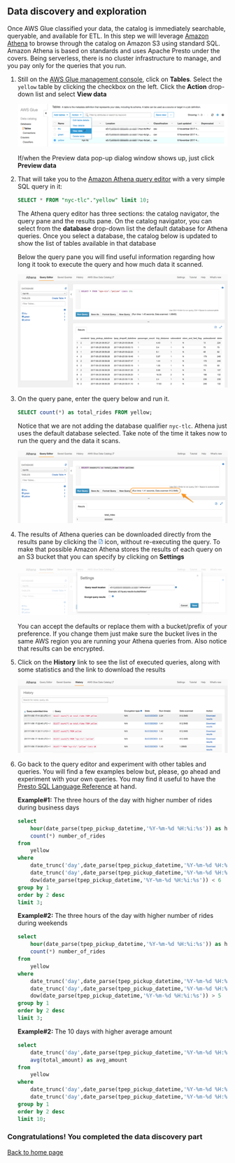 ## Data discovery and exploration

Once AWS Glue classified your data, the catalog is immediately searchable, queryable, and available for ETL. 
In this step we will leverage [Amazon Athena](https://aws.amazon.com/athena/) to browse through the catalog on Amazon S3 using standard SQL. Amazon Athena is based on standards and uses Apache Presto under the covers. Being serverless, there is no cluster infrastructure to manage, and you pay only for the queries that you run.

1. Still on the [AWS Glue management console](https://console.aws.amazon.com/glue/home), click on **Tables**. Select the `yellow` table by clicking the checkbox on the left. Click the **Action** drop-down list and select **View data**

	![View table data](images/06-glue-view-data.png)
	
	If/when the Preview data pop-up dialog window shows up, just click **Preview data**

1. That will take you to the [Amazon Athena query editor](https://console.aws.amazon.com/athena/home) with a very simple SQL query in it:

	```sql
	SELECT * FROM "nyc-tlc"."yellow" limit 10;
	```
	The Athena query editor has three sections: the catalog navigator, the query pane and the results pane.
	On the catalog navigator, you can select from the **database** drop-down list the default database for Athena queries. Once you select a database, the catalog below is updated to show the list of tables available in that database
	
	Below the query pane you will find useful information regarding how long it took to execute the query and how much data it scanned.

	![Athena query editor](images/07-athena-view-data.png)

1. On the query pane, enter the query below and run it.

	```sql
	SELECT count(*) as total_rides FROM yellow;
	```

	Notice that we are not adding the database qualifier `nyc-tlc`. Athena just uses the default database selected.
	Take note of the time it takes now to run the query and the data it scans. 

	![Athena select count CSV](images/08-athena-select-count-csv.png)

1. The results of Athena queries can be downloaded directly from the results pane by clicking the <img src=images/09-athena-download-icon.png width=10px> icon, without re-executing the query. To make that possible Amazon Athena stores the results of each query on an S3 bucket that you can specify by clicking on **Settings**

	![Athena settings](images/10-athena-settings.png)
	
	You can accept the defaults or replace them with a bucket/prefix of your preference. If you change them just make sure the bucket lives in the same AWS region you are running your Athena queries from. Also notice that results can be encrypted.
	
1. Click on the **History** link to see the list of executed queries, along with some statistics and the link to download the results
 
	![Athena query editor](images/11-athena-history.png)
	
1. Go back to the query editor and experiment with other tables and queries. You will find a few examples below but, please, go ahead and experiment with your own queries. You may find it useful to have the [Presto SQL Language Reference](https://prestodb.io/docs/current/) at hand.

	**Example#1:** The three hours of the day with higher number of rides during business days
	
	```sql
	select 
		hour(date_parse(tpep_pickup_datetime,'%Y-%m-%d %H:%i:%s')) as hour_of_day,
		count(*) number_of_rides
	from 
		yellow
	where 
		date_trunc('day',date_parse(tpep_pickup_datetime,'%Y-%m-%d %H:%i:%s')) < date('2018-01-01') and
		date_trunc('day',date_parse(tpep_pickup_datetime,'%Y-%m-%d %H:%i:%s')) > date('2017-10-30') and
		dow(date_parse(tpep_pickup_datetime,'%Y-%m-%d %H:%i:%s')) < 6
	group by 1
	order by 2 desc
	limit 3;
	```
	
	**Example#2:** The three hours of the day with higher number of rides during weekends
	
	```sql
	select 
		hour(date_parse(tpep_pickup_datetime,'%Y-%m-%d %H:%i:%s')) as hour_of_day,
		count(*) number_of_rides
	from 
		yellow
	where 
		date_trunc('day',date_parse(tpep_pickup_datetime,'%Y-%m-%d %H:%i:%s')) < date('2018-01-01') and
		date_trunc('day',date_parse(tpep_pickup_datetime,'%Y-%m-%d %H:%i:%s')) > date('2017-10-30') and
		dow(date_parse(tpep_pickup_datetime,'%Y-%m-%d %H:%i:%s')) > 5
	group by 1
	order by 2 desc
	limit 3;
	```

	**Example#2:** The 10 days with higher average amount

	```sql
	select 
		date_trunc('day',date_parse(tpep_pickup_datetime,'%Y-%m-%d %H:%i:%s')) as date,
		avg(total_amount) as avg_amount
	from 
		yellow
	where 
		date_trunc('day',date_parse(tpep_pickup_datetime,'%Y-%m-%d %H:%i:%s')) < date('2018-01-01') and
		date_trunc('day',date_parse(tpep_pickup_datetime,'%Y-%m-%d %H:%i:%s')) > date('2017-10-30')
	group by 1
	order by 2 desc
	limit 10;
	```


### Congratulations! You completed the data discovery part

[Back to home page](README.md)
